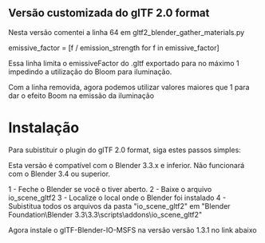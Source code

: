 ## Versão customizada do glTF 2.0 format

Nesta versão comentei a linha 64 em gltf2_blender_gather_materials.py

emissive_factor = [f / emission_strength for f in emissive_factor]

Essa linha limita o emissiveFactor do .gltf exportado para no máximo 1 impedindo a utilização do Bloom para iluminação.

Com a linha removida, agora podemos utilizar valores maiores que 1 para dar o efeito Boom na emissão da iluminação

# Instalação

Para subistituir o plugin do glTF 2.0 format, siga estes passos simples:

Esta versão é compatível com o Blender 3.3.x e inferior. Não funcionará com o Blender 3.4 ou superior.

1 - Feche o Blender se você o tiver aberto.
2 - Baixe o arquivo io_scene_gltf2
3 - Localize o local onde o Blender foi instalado
4 - Subistitua todos os arquivos da pasta "io_scene_gltf2" em "Blender Foundation\Blender 3.3\3.3\scripts\addons\io_scene_gltf2"

Agora instale o glTF-Blender-IO-MSFS na versão versão 1.3.1 no link abaixo

